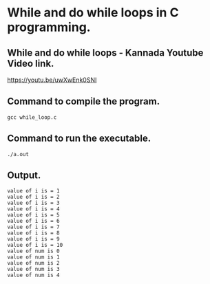 # While and do while loops in C programming.

## While and do while loops - Kannada Youtube Video link.

https://youtu.be/uwXwEnk0SNI

## Command to compile the program.

```console
gcc while_loop.c
```

## Command to run the executable.

```console
./a.out
```

## Output.

```console
value of i is = 1
value of i is = 2
value of i is = 3
value of i is = 4
value of i is = 5
value of i is = 6
value of i is = 7
value of i is = 8
value of i is = 9
value of i is = 10
value of num is 0
value of num is 1
value of num is 2
value of num is 3
value of num is 4
```
